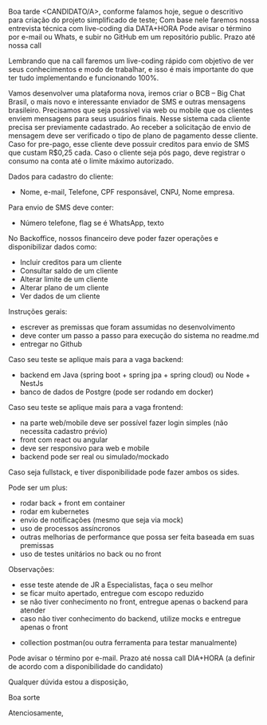 Boa tarde <CANDIDATO/A>, conforme falamos hoje, segue o descritivo para criação do projeto simplificado de teste;
Com base nele faremos nossa entrevista técnica com live-coding dia DATA+HORA
Pode avisar o término por e-mail ou Whats, e subir no GitHub em um repositório public. Prazo até nossa call 

Lembrando que na call faremos um live-coding rápido com objetivo de ver seus conhecimentos e modo de trabalhar, e isso é mais importante do que ter tudo implementando e funcionando 100%.


Vamos desenvolver uma plataforma nova, iremos criar o BCB – Big Chat Brasil, o mais novo e interessante enviador de SMS e outras mensagens brasileiro. 
Precisamos que seja possível via web ou mobile que os clientes enviem mensagens para seus usuários finais.
Nesse sistema cada cliente precisa ser previamente cadastrado. Ao receber a solicitação de envio de mensagem deve ser verificado o tipo de plano de pagamento desse cliente.
Caso for pre-pago, esse cliente deve possuir creditos para envio de SMS que custam R$0,25 cada. Caso o cliente seja pós pago, deve registrar o consumo na conta até o limite máximo autorizado.

Dados para cadastro do cliente:
* Nome, e-mail, Telefone, CPF responsável, CNPJ, Nome empresa.

Para envio de SMS deve conter:
* Número telefone, flag se é WhatsApp, texto

No Backoffice, nossos financeiro deve poder fazer operações e disponibilizar dados como:
* Incluir creditos para um cliente
* Consultar saldo de um cliente
* Alterar limite de um cliente
* Alterar plano de um cliente
* Ver dados de um cliente


Instruções gerais:

* escrever as premissas que foram assumidas no desenvolvimento
* deve conter um passo a passo para execução do sistema no readme.md
* entregar no Github

Caso seu teste se aplique mais para a vaga backend:

* backend em Java (spring boot + spring jpa + spring cloud) ou Node + NestJs
* banco de dados de Postgre (pode ser rodando em docker)

Caso seu teste se aplique mais para a vaga frontend:

* na parte web/mobile deve ser possível fazer login simples (não necessita cadastro prévio)
* front com react ou angular
* deve ser responsivo para web e mobile
* backend pode ser real ou simulado/mockado

Caso seja fullstack, e tiver disponibilidade pode fazer ambos os sides.

Pode ser um plus:

* rodar back + front em container
* rodar em kubernetes
* envio de notificações (mesmo que seja via mock)
* uso de processos assíncronos
* outras melhorias de performance que possa ser feita baseada em suas premissas
* uso de testes unitários no back ou no front

Observações: 

* esse teste atende de JR a Especialistas, faça o seu melhor
* se ficar muito apertado, entregue com escopo reduzido
* se não tiver conhecimento no front, entregue apenas o backend para atender 
* caso não tiver conhecimento do backend, utilize mocks e entregue apenas o front
+ collection postman(ou outra ferramenta para testar manualmente)

Pode avisar o término por e-mail. Prazo até nossa call DIA+HORA (a definir de acordo com a disponibilidade do candidato)

Qualquer dúvida estou a disposição,

Boa sorte

Atenciosamente,
